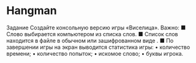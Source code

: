 # Hangman
Задание
Создайте консольную версию игры «Виселица».
Важно:
■ Слово выбирается компьютером из списка слов.
■ Список слов находится в файле в обычном или зашифрованном виде .
■ По завершении игры на экран выводится статистика игры:
• количество времени;
• количество попыток;
• искомое слово;
• буквы игрока.
